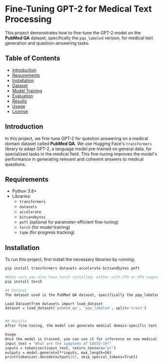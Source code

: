 # Fine-Tuning GPT-2 for Medical Text Processing

This project demonstrates how to fine-tune the GPT-2 model on the **PubMed QA** dataset, specifically the `pqa_labeled` version, for medical text generation and question-answering tasks.

## Table of Contents
- [Introduction](#introduction)
- [Requirements](#requirements)
- [Installation](#installation)
- [Dataset](#dataset)
- [Model Training](#model-training)
- [Evaluation](#evaluation)
- [Results](#results)
- [Usage](#usage)
- [License](#license)

## Introduction
In this project, we fine-tune GPT-2 for question answering on a medical domain dataset called **PubMed QA**. We use Hugging Face's `transformers` library to adapt GPT-2, a language model pre-trained on general data, for specialized tasks in the medical field. This fine-tuning improves the model's performance in generating relevant and coherent answers to medical questions.

## Requirements
- Python 3.8+
- Libraries:
  - `transformers`
  - `datasets`
  - `accelerate`
  - `bitsandbytes`
  - `peft` (optional for parameter-efficient fine-tuning)
  - `torch` (for model training)
  - `tqdm` (for progress tracking)

## Installation

To run this project, first install the necessary libraries by running:

```bash
pip install transformers datasets accelerate bitsandbytes peft

#Make sure you also have torch installed, either with CPU or GPU support:
pip install torch

## Dataset
The dataset used is the PubMed QA dataset, specifically the pqa_labeled version. This dataset contains question-answer pairs in the medical domain, which makes it ideal for fine-tuning GPT-2 for domain-specific question answering.

Load Datasetfrom datasets import load_dataset
dataset = load_dataset('pubmed_qa', 'pqa_labeled', split='train')


## Results
After fine-tuning, the model can generate medical domain-specific text and answer questions based on the PubMed QA dataset. The performance of the model is evaluated using standard metrics, and results are printed.

Usage
Once the model is trained, you can use it for inference on new medical text questions:
input_text = "What are the symptoms of COVID-19?"
inputs = tokenizer(input_text, return_tensors="pt")
outputs = model.generate(**inputs, max_length=50)
print(tokenizer.decode(outputs[0], skip_special_tokens=True))

